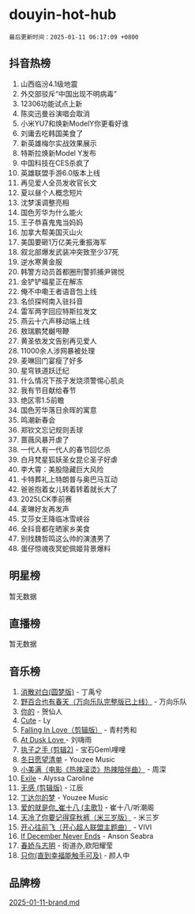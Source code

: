 # douyin-hot-hub

`最后更新时间：2025-01-11 06:17:09 +0800`

## 抖音热榜

1. 山西临汾4.1级地震
1. 外交部驳斥“中国出现不明病毒”
1. 12306功能试点上新
1. 陈奕迅曼谷演唱会取消
1. 小米YU7和焕新ModelY你更看好谁
1. 刘庸去吃韩国美食了
1. 新英雄梅尔实战效果展示
1. 特斯拉焕新Model Y发布
1. 中国科技在CES杀疯了
1. 英雄联盟手游6.0版本上线
1. 再见爱人全员发收官长文
1. 夏以昼个人概念短片
1. 沈梦溪调整亮相
1. 国色芳华为什么能火
1. 王子恭喜鬼鬼当妈妈
1. 加拿大帮美国灭山火
1. 美国要砸1万亿美元重振海军
1. 叙北部爆发武装冲突致至少37死
1. 逆水寒黄金服
1. 韩警方动员首都圈刑警抓捕尹锡悦
1. 金铲铲福星正在解冻
1. 俺不中嘞王者语音包上线
1. 名侦探柯南入驻抖音
1. 雷军两字回应特斯拉发文
1. 燕云十六声移动端上线
1. 敖瑞鹏梵樾甩鞭
1. 黄圣依发文告别再见爱人
1. 11000余人涉网暴被处理
1. 麦琳回门宴瘦了好多
1. 星穹铁道跃迁纪
1. 什么情况下孩子发烧须警惕心肌炎
1. 我有节目献给春节
1. 绝区零1.5前瞻
1. 国色芳华落日余晖的寓意
1. 鸣潮新春会
1. 郑钦文忘记规则丢球
1. 蔷薇风暴开虐了
1. 一代人有一代人的春节回忆杀
1. 白月梵星狐妖圣女昆仑圣子好虐
1. 李大霄：美股隐藏巨大风险
1. 卡特葬礼上特朗普与奥巴马互动
1. 爸爸抱着女儿转着转着就长大了
1. 2025LCK季前赛
1. 麦琳好友再发声
1. 艾莎女王降临冰雪峡谷
1. 全抖音都在晒家乡美食
1. 别找魏哲鸣这么帅的演渣男了
1. 蛋仔惊魂夜冥蛇佩姬背景爆料

## 明星榜

暂无数据

## 直播榜

暂无数据

## 音乐榜

1. [消散对白(圆梦版)](https://sf5-hl-cdn-tos.douyinstatic.com/obj/tos-cn-ve-2774/og4jB5I5IizzoZVAAAzWgBMAsMDWoArfwBOiFs) - 丁禹兮
1. [野百合也有春天（万向乐队完整版已上线）](https://sf5-hl-cdn-tos.douyinstatic.com/obj/tos-cn-ve-2774/oMnUxhRAMiAGBqDtIPBQ7ACYQZFlJCftcgeDJE) - 万向乐队
1. [你的](https://sf5-hl-cdn-tos.douyinstatic.com/obj/tos-cn-ve-2774/oYuIeKf42jB7sEV6B2upMdpYAgfrQWj0FeRegh) - 贺仙人
1. [Cute](https://sf5-hl-cdn-tos.douyinstatic.com/obj/tos-cn-ve-2774/o4IbIzHWKAAB4wsS5qMBRiiAlEBGTpQRNfFvuo) - Ly
1. [Falling In Love（剪辑版）](https://sf5-hl-cdn-tos.douyinstatic.com/obj/tos-cn-ve-2774/o8ajpA8zzgBPahbBIO8AcKGBLJezFCRd1wfP9f) - 青村秀和
1. [ At Dusk  Love ](https://sf5-hl-cdn-tos.douyinstatic.com/obj/tos-cn-ve-2774/o8CrpCf5CaYgI4ZrtQgMQAFEfuGqNnRSDQAPBc) - 刘嗨雨
1. [执子之手 (剪辑2)](https://sf5-hl-cdn-tos.douyinstatic.com/obj/tos-cn-ve-2774/oUoZLQjCc31XzqsBnBQUNgeKtYPBcgbFDwtfcu) - 宝石Gem\哩哩
1. [冬日愿望清单](https://sf5-hl-cdn-tos.douyinstatic.com/obj/tos-cn-ve-2774/oIIgUOeamCFCVAzxN6MFRLIBlLGpUqQxeeHrLE) - Youzee Music
1. [小美满（电影《热辣滚烫》热辣陪伴曲）](https://sf5-hl-cdn-tos.douyinstatic.com/obj/tos-cn-ve-2774/o0GAn2lSgfZIDUgtevCGDQYnFg4CwnrBaxbTZL) - 周深
1. [Exile](https://sf5-hl-cdn-tos.douyinstatic.com/obj/tos-cn-ve-2774/oYj4gAQTknKE3WW0Je8KGmQ7z1cA4FefwtbufD) - Alyssa Caroline
1. [无感 (剪辑版)](https://sf5-hl-cdn-tos.douyinstatic.com/obj/tos-cn-ve-2774/o0eIsUzJBDlQaQFC5OFlgbMEZC1TFYBftOBn6p) - 江辰
1. [丁达尔的梦](https://sf5-hl-cdn-tos.douyinstatic.com/obj/tos-cn-ve-2774/oMU3WirUZBVQkAC9ccG5P2IQirziZM2RTInUY) - Youzee Music
1. [爱的就是你_崔十八 (主歌1)](https://sf5-hl-cdn-tos.douyinstatic.com/obj/tos-cn-ve-2774/oI5BO5DhFZ6UTcNCnZaOCBLtZ7WIMQGfgnXf5E) - 崔十八/听潮阁
1. [天冷了你要记得穿秋裤（米三岁版）](https://sf5-hl-cdn-tos.douyinstatic.com/obj/tos-cn-ve-2774/oQlIwVIDWiZ6BQilAorS7MA0AgCkQDvcZAdm1) - 米三岁
1. [开心往前飞（开心超人联盟主题曲）](https://sf5-hl-cdn-tos.douyinstatic.com/obj/tos-cn-ve-2774/9d8fb7c82cf1421fb93a9fe925275e0a) - VIVI
1. [If December Never Ends](https://sf5-hl-cdn-tos.douyinstatic.com/obj/tos-cn-ve-2774/oY1IQMoTgCFIBg8RZifyqlBBt1UFgitTYmxeOS) - Anson Seabra
1. [春娇与志明](https://sf5-hl-cdn-tos.douyinstatic.com/obj/tos-cn-ve-2774/e530d8fceb7044b39707d7f9ff54add1) - 街道办,欧阳耀莹
1. [只你(直到幸福能触手可及)](https://sf5-hl-cdn-tos.douyinstatic.com/obj/tos-cn-ve-2774/o0lBkRDzFTeaVSUz3ZZSCBVtZ5DIMQGfgmEAuE) - 颜人中

## 品牌榜

[2025-01-11-brand.md](2025-01-11-brand.md)
